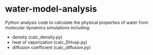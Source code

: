 # water-model-analysis
Python analysis code to calculate the physical properties of water from molecular dynamics simulations including:
  * density (calc_density.py)
  * heat of vaporization (calc_DHvap.py) 
  * diffusion coefficient (calc_diffusion.py)
